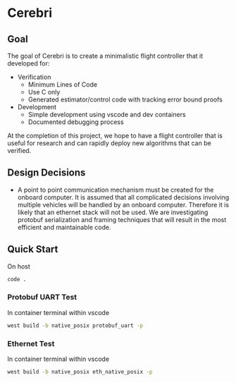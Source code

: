 # Cerebri

## Goal
The goal of Cerebri is to create a minimalistic flight controller that it developed for:
* Verification
	* Minimum Lines of Code
	* Use C only
	* Generated estimator/control code with tracking error bound proofs
* Development
	* Simple development using vscode and dev containers
	* Documented debugging process

At the completion of this project, we hope to have a flight controller that is useful
for research and can rapidly deploy new algorithms that can be verified.

## Design Decisions

* A point to point communication mechanism must be created for the onboard computer. It is assumed that all complicated decisions involving multiple vehicles will be handled by an onboard computer. Therefore it is likely that an ethernet stack will not be used. We are investigating protobuf serialization and framing techniques that will result in the most efficient and maintainable code.

## Quick Start

On host
```bash
code .
```

### Protobuf UART Test
In container terminal within vscode
```bash
west build -b native_posix protobuf_uart -p
```

### Ethernet Test
In container terminal within vscode
```bash
west build -b native_posix eth_native_posix -p
```
